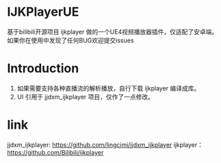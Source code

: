 # IJKPlayerUE
基于bilibili开源项目 ijkplayer 做的一个UE4视频播放器插件，仅适配了安卓端。如果你在使用中发现了任何BUG欢迎提交issues
# Introduction
1. 如果需要支持各种直播流的解析播放，自行下载 ijkplayer 编译成库。
2. UI 引用于 jjdxm_ijkplayer 项目，仅作了一点修改。


# link
jjdxm_ijkplayer: https://github.com/lingcimi/jjdxm_ijkplayer 
ijkplayer：https://github.com/Bilibili/ijkplayer